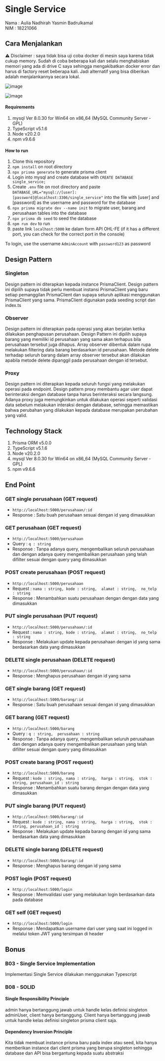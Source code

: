 # Single Service
Nama : Aulia Nadhirah Yasmin Badrulkamal <br />
NIM : 18221066 <br />

## Cara Menjalankan 
⚠ Disclaimer : saya tidak bisa uji coba docker di mesin saya karena tidak cukup memory. Sudah di coba beberapa kali dan selalu menghabiskan memori yang ada di drive C saya sehingga mengakibatkan docker error dan harus di factory reset beberapa kali. Jadi alternatif yang bisa diberikan adalah menjalankannya secara lokal.

![image](https://github.com/Aulianyb/Monolith/assets/42485997/5a19cf1b-2e3b-439f-b88f-6ba850874422)

![image](https://github.com/Aulianyb/Monolith/assets/42485997/4cef6648-372a-4528-a2ed-b4e7e98d067a)

#### Requirements
1. mysql  Ver 8.0.30 for Win64 on x86_64 (MySQL Community Server - GPL)
2. TypeScript v5.1.6
3. Node v20.2.0
4. npm v9.6.6

#### How to run
1. Clone this repository
2. `npm install` on root directory
3. `npx prisma generate` to generate prisma client
4. Login into mysql and create database with `CREATE DATABASE single_service;`
5. Create `.env` file on root directory and paste `DATABASE_URL="mysql://[user]:[password]@localhost:3306/single_service"` into the file with [user] and [password] as the username and password for the database
6. `npx prisma migrate dev --name init` to migrate user, barang and perusahaan tables into the database
7. `npx prisma db seed` to seed the database
8. `npm run dev` to run
9. paste link `localhost:5000` ke dalam form API OHL-FE (if it has a different port, you can check for the correct port in the console)

To login, use the username `AdminAccount` with `password123` as password
## Design Pattern
### Singleton
Design pattern ini diterapkan kepada instance PrismaClient. Design pattern ini dipilih supaya tidak perlu membuat instansi PrismaClient yang baru setiap pemanggilan PrismaClient dan supaya seluruh aplikasi menggunakan PrismaClient yang sama. PrismaClient digunakan pada seeding script dan index.ts

### Observer
Design pattern ini diterapkan pada operasi yang akan berjalan ketika dilakukan penghapusan perusahaan. Design Pattern ini dipilih supaya barang yang memiliki id perusahaan yang sama akan terhapus bila perusahaan tersebut juga dihapus. Array observer dibentuk dalam rupa melakukan filtering data barang berdasarkan id perusahaan. Metode delete terhadap seluruh barang dalam array observer tersebut akan dilakukan apabila metode delete dipanggil pada perusahaan dengan id tersebut. 

### Proxy
Design pattern ini diterapkan kepada seluruh fungsi yang melakukan operasi pada endpoint. Design pattern proxy membantu agar user dapat berinteraksi dengan database tanpa harus berinteraksi secara langsung. Adanya proxy juga memungkinkan untuk dilakukan operasi seperti validasi data sebelum melakukan interaksi dengan database, sehingga memastikan bahwa perubahan yang dilakukan kepada database merupakan perubahan yang valid. 
## Technology Stack
1. Prisma ORM v5.0.0
2. TypeScript v5.1.6
3. Node v20.2.0
4. mysql  Ver 8.0.30 for Win64 on x86_64 (MySQL Community Server - GPL)
5. npm v9.6.6

## End Point
### GET single perusahaan (GET request)
- `http://localhost:5000/perusahaan/:id`
- Response : Satu buah perusahaan sesuai dengan id yang dimasukkan

### GET perusahaan (GET request)
- `http://localhost:5000/perusahaan`
- Query :
  `q : string`
- Response : Tanpa adanya query, mengembalikan seluruh perusahaan dan dengan adanya query mengembalikan perusahaan yang telah difilter sesuai dengan query yang dimasukkan

### POST create perusahaan (POST request)
- `http://localhost:5000/perusahaan`
- Request : `
  nama : string,
  kode : string, 
  alamat : string, 
  no_telp : string
  `
- Response : Menambahkan suatu perusahaan dengan dengan data yang dimasukkan

### PUT single perusahaan (PUT request)
- `http://localhost:5000/perusahaan/:id`
- Request : `
  nama : string,
  kode : string, 
  alamat : string, 
  no_telp : string
  `
- Response : Melakukan update kepada perusahaan dengan id yang sama berdasarkan data yang dimasukkan

### DELETE single perusahaan (DELETE request)
- `http://localhost:5000/perusahaan/:id`
- Response : Menghapus perusahaan dengan id yang sama

### GET single barang (GET request)
- `http://localhost:5000/barang/:id`
- Response : Satu buah perusahaan sesuai dengan id yang dimasukkan

### GET barang (GET request)
- `http://localhost:5000/barang`
- Query :
  `q : string, 
  perusahaan : string`
- Response : Tanpa adanya query, mengembalikan seluruh perusahaan dan dengan adanya query mengembalikan perusahaan yang telah difilter sesuai dengan query yang dimasukkan

### POST create barang (POST request)
- `http://localhost:5000/barang`
- Request : `
  kode : string,
  nama : string, 
  harga : string, 
  stok : string,
  perusahaan_id : string
  `
- Response : Menambahkan suatu barang dengan dengan data yang dimasukkan

### PUT single barang (PUT request)
- `http://localhost:5000/barang/:id`
- Request : `
  kode : string,
  nama : string, 
  harga : string, 
  stok : string,
  perusahaan_id : string
  `
- Response : Melakukan update kepada barang dengan id yang sama berdasarkan data yang dimasukkan

### DELETE single barang (DELETE request)
- `http://localhost:5000/barang/:id`
- Response : Menghapus barang dengan id yang sama

### POST login (POST request)
- `http://localhost:5000/login`
- Response : Memvalidasi user yang melakukan login berdasarkan data pada database

### GET self (GET request)
- `http://localhost:5000/login`
- Response : Mendapatkan username dari user yang saat ini logged in melalui token JWT yang tersimpan di header

## Bonus
### B03 - Single Service Implementation
Implementasi Single Service dilakukan menggunakan Typescript

### B08 - SOLID 
#### Single Responsibility Principle
admin hanya bertanggung jawab untuk handle kelas definisi singleton adminUser, client hanya bertanggung. Client hanya bertanggung jawab untuk handle kelas definisi singleton prisma client saja. 
#### Dependency Inversion Principle
Kita tidak membuat instance prisma baru pada index atau seed, kita hanya memberikan instance dari client prisma yang berupa singleton sehingga database dan API bisa bergantung kepada suatu abstraksi

